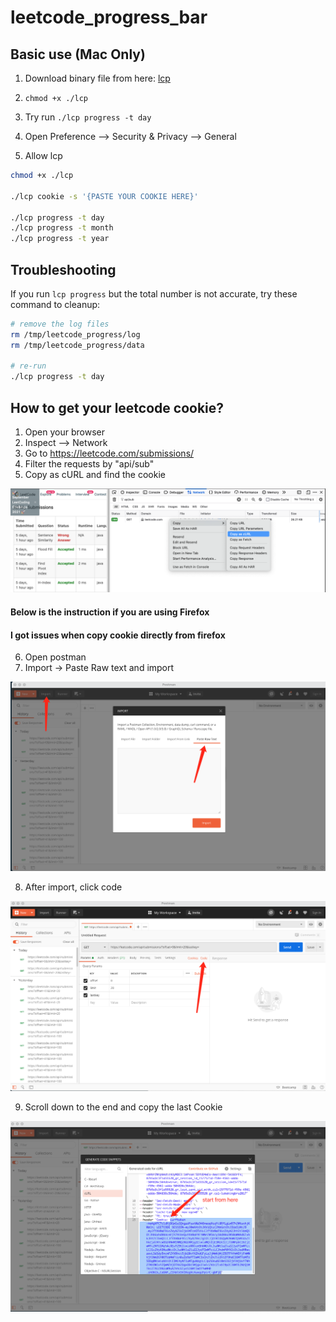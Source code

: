 # leetcode_progress_bar

## Basic use (Mac Only)

1. Download binary file from here: [lcp](lcp)
   
2. `chmod +x ./lcp`
2. Try run `./lcp progress -t day`
3. Open Preference --> Security & Privacy --> General
4. Allow lcp

```bash
chmod +x ./lcp

./lcp cookie -s '{PASTE YOUR COOKIE HERE}'

./lcp progress -t day
./lcp progress -t month
./lcp progress -t year
```
## Troubleshooting

If you run `lcp progress` but the total number is not accurate, try these command to cleanup:
```bash
# remove the log files
rm /tmp/leetcode_progress/log
rm /tmp/leetcode_progress/data

# re-run
./lcp progress -t day
```

## How to get your leetcode cookie?

1. Open your browser
2. Inspect --> Network
3. Go to https://leetcode.com/submissions/
4. Filter the requests by "api/sub"
5. Copy as cURL and find the cookie

![screenshot demo](screenshots/screenshot.png)

#### Below is the instruction if you are using Firefox
#### I got issues when copy cookie directly from firefox

6. Open postman
7. Import -> Paste Raw text and import
   
![postman_01](screenshots/postman01.png)

8. After import, click code

![postman_02](screenshots/postman02.png)

9. Scroll down to the end and copy the last Cookie

![postman_03](screenshots/postman03.png)